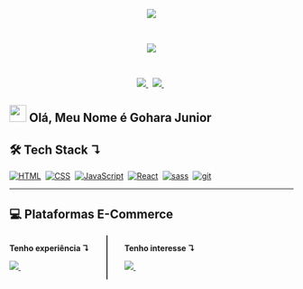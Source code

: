 <!-- Gif Logo -->
<p align="center">
  <a href="">
    <img src="https://user-images.githubusercontent.com/57417305/87222610-74eeec00-c34b-11ea-9803-00736d9ac97a.gif">
  </a>
</p>
  &nbsp;
<!-- Gif Traço -->
<p align="center">
    <img src="https://user-images.githubusercontent.com/57417305/81239377-13bd3c00-8fdb-11ea-9567-30a27becb1bf.gif">
</p>

  &nbsp;
<p align="center">
  <!-- Badge - LinkedIn -->
  <a href="https://www.linkedin.com/in/goharajunior/">
    <img src="https://img.shields.io/badge/-Gohara Junior-blue?style=flat-square&logo=Linkedin&logoColor=white&link=https://www.linkedin.com/in/goharajunior/">
  </a>
  &nbsp;
  <!-- Badge - Twitter -->
  <a href="https://twitter.com/goharadev">
    <img src="https://img.shields.io/badge/-Twitter-1ca0f1?style=flat-square&labelColor=1ca0f1&logo=twitter&logoColor=white&link=https://twitter.com/goharadev">
  </a>
   &nbsp;
</p>

<!-- Apresentação -->
## <img src="./icons-readme/hello.gif" width="30px" height="30px"> Olá, Meu Nome é Gohara Junior

## 🛠 <strong>Tech Stack ↴</strong>
<p align="left">
  <a href="#"><img alt="HTML" src="https://img.shields.io/badge/HTML-E34F26.svg?logo=html5&logoColor=white"></a>&nbsp;
  <a href="#"><img alt="CSS" src="https://img.shields.io/badge/CSS-1572B6.svg?logo=css3&logoColor=white"></a>&nbsp;
  <a href="#"><img alt="JavaScript" src="https://img.shields.io/badge/JavaScript-F7DF1E.svg?logo=javascript&logoColor=black"></a>&nbsp;
  <a href="#"><img alt="React" src="https://img.shields.io/badge/React-20232a.svg?logo=react&logoColor=%2361DAFB"></a>&nbsp;
  <a href="#"><img alt="sass" src="https://img.shields.io/badge/Sass-hotpink.svg?logo=SASS&logoColor=white"></a>&nbsp;
  <a href="#"><img alt="git" src="https://img.shields.io/badge/Git-F05033.svg?logo=git&logoColor=white"></a>&nbsp;
</p>

---

## 💻 <strong>Plataformas E-Commerce</strong>

  
<div style="display:flex;">
  <div style="margin-right: 30px;padding-right: 30px;border-right: 2px solid #30363D">

  **Tenho experiência ↴**
  <p>
    <!-- TRAY Icon -->
    <a href="https://www.tray.com.br/" target="_blank">
      <img src="./icons-readme/tray.png">&nbsp;
    </a>
  </p>
  </div>
  <div>

  **Tenho interesse ↴**
  <p>
    <!-- VTEX Icon -->
    <a href="https://www.traycorp.com.br/" target="_blank">
      <img src="./icons-readme/vtex.png">&nbsp;
    </a>
  </p>
  </div>
</div>

